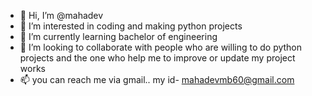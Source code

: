 - 👋 Hi, I’m @mahadev
- 👀 I’m interested in coding and making python projects
- 🌱 I’m currently learning bachelor of engineering
- 💞️ I’m looking to collaborate with people who are willing to do python projects and the one who help me to improve or update my project works
- 📫 you can reach me via gmail.. my id- mahadevmb60@gmail.com

<!---
mahadevmb/mahadevmb is a ✨ special ✨ repository because its `README.md` (this file) appears on your GitHub profile.
You can click the Preview link to take a look at your changes.
--->

